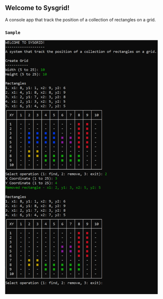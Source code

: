 ## Welcome to Sysgrid!

A console app that track the position of a collection of rectangles on a grid.

### `Sample`
![Sample output](https://github.com/masz0513/Sysgrid/blob/master/Sample.png)